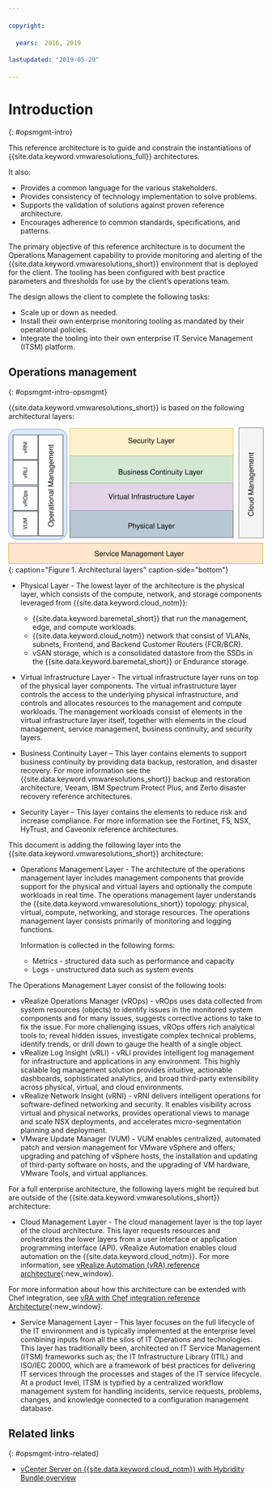 ```yaml
---

copyright:

  years:  2016, 2019

lastupdated: "2019-05-29"

---
```


# Introduction
{: #opsmgmt-intro}

This reference architecture is to guide and constrain the instantiations of {{site.data.keyword.vmwaresolutions_full}} architectures.

It also:
* Provides a common language for the various stakeholders.
* Provides consistency of technology implementation to solve problems.
* Supports the validation of solutions against proven reference architecture.
* Encourages adherence to common standards, specifications, and patterns.

The primary objective of this reference architecture is to document the Operations Management capability to provide monitoring and alerting of the {{site.data.keyword.vmwaresolutions_short}} environment that is deployed for the client. The tooling has been configured with best practice parameters and thresholds for use by the client’s operations team.

The design allows the client to complete the following tasks:
* Scale up or down as needed.
* Install their own enterprise monitoring tooling as mandated by their operational policies.
* Integrate the tooling into their own enterprise IT Service Management (ITSM) platform.

## Operations management
{: #opsmgmt-intro-opsmgmt}

{{site.data.keyword.vmwaresolutions_short}} is based on the following architectural layers:

![Architecture diagram](../../images/opsmgmt-architecture.svg "Architecture diagram"){: caption="Figure 1. Architectural layers" caption-side="bottom"}

* Physical Layer - The lowest layer of the architecture is the physical layer, which consists of the compute, network, and storage components leveraged from {{site.data.keyword.cloud_notm}}:
  * {{site.data.keyword.baremetal_short}} that run the management, edge, and compute workloads.
  * {{site.data.keyword.cloud_notm}} network that consist of VLANs, subnets, Frontend, and Backend Customer Routers (FCR/BCR).
  * vSAN storage, which is a consolidated datastore from the SSDs in the {{site.data.keyword.baremetal_short}} or Endurance storage.

* Virtual Infrastructure Layer - The virtual infrastructure layer runs on top of the physical layer components. The virtual infrastructure layer controls the access to the underlying physical infrastructure, and controls and allocates resources to the management and compute workloads. The management workloads consist of elements in the virtual infrastructure layer itself, together with elements in the cloud management, service management, business continuity, and security layers.

* Business Continuity Layer – This layer contains elements to support business continuity by providing data backup, restoration, and disaster recovery. For more information see the {{site.data.keyword.vmwaresolutions_short}} backup and restoration architecture, Veeam, IBM Spectrum Protect Plus, and Zerto disaster recovery reference architectures.

* Security Layer – This layer contains the elements to reduce risk and increase compliance. For more information see the Fortinet, F5, NSX, HyTrust, and Caveonix reference architectures.

This document is adding the following layer into the {{site.data.keyword.vmwaresolutions_short}} architecture:

* Operations Management Layer - The architecture of the operations management layer includes management components that provide support for the physical and virtual layers and optionally the compute workloads in real time. The operations management layer understands the {{site.data.keyword.vmwaresolutions_short}} topology: physical, virtual, compute, networking, and storage resources. The operations management layer consists primarily of monitoring and logging functions.

  Information is collected in the following forms:
    * Metrics - structured data such as performance and capacity
    * Logs - unstructured data such as system events

The Operations Management Layer consist of the following tools:

* vRealize Operations Manager (vROps) - vROps uses data collected from system resources (objects) to identify issues in the monitored system components and for many issues, suggests corrective actions to take to fix the issue. For more challenging issues, vROps offers rich analytical tools to; reveal hidden issues, investigate complex technical problems, identify trends, or drill down to gauge the health of a single object.
* vRealize Log Insight (vRLI) - vRLI provides intelligent log management for infrastructure and applications in any environment. This highly scalable log management solution provides intuitive, actionable dashboards, sophisticated analytics, and broad third-party extensibility across physical, virtual, and cloud environments.
* vRealize Network Insight (vRNI) - vRNI delivers intelligent operations for software-defined networking and security. It enables visibility across virtual and physical networks, provides operational views to manage and scale NSX deployments, and accelerates micro-segmentation planning and deployment.
* VMware Update Manager (VUM) - VUM enables centralized, automated patch and version management for VMware vSphere and offers; upgrading and patching of vSphere hosts, the installation and updating of third-party software on hosts, and the upgrading of VM hardware, VMware Tools, and virtual appliances.

For a full enterprise architecture, the following layers might be required but are outside of the {{site.data.keyword.vmwaresolutions_short}} architecture:

* Cloud Management Layer - The cloud management layer is the top layer of the cloud architecture. This layer requests resources and orchestrates the lower layers from a user interface or application programming interface (API). vRealize Automation enables cloud automation on the {{site.data.keyword.cloud_notm}}. For more information, see [vRealize Automation (vRA) reference architecture](https://www.ibm.com/cloud/garage/files/IBM_Cloud_for_VMware_Solutions_VRA_Architecture_v1.pdf){:new_window}.

For more information about how this architecture can be extended with Chef integration, see [vRA with Chef integration reference Architecture](https://www.ibm.com/cloud/garage/files/IBM_Cloud_for_VMware_Solutions_VRA_Chef_Integration_Architecture.pdf){:new_window}.

* Service Management Layer – This layer focuses on the full lifecycle of the IT environment and is typically implemented at the enterprise level combining inputs from all the silos of IT Operations and technologies. This layer has traditionally been, architected on IT Service Management (ITSM) frameworks such as; the IT Infrastructure Library (ITIL) and ISO/IEC 20000, which are a framework of best practices for delivering IT services through the processes and stages of the IT service lifecycle. At a product level, ITSM is typified by a centralized workflow management system for handling incidents, service requests, problems, changes, and knowledge connected to a configuration management database.

## Related links
{: #opsmgmt-intro-related}

* [vCenter Server on {{site.data.keyword.cloud_notm}} with Hybridity Bundle overview](/docs/services/vmwaresolutions/archiref/vcs?topic=vmware-solutions-vcs-hybridity-intro)
